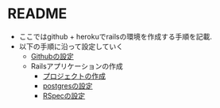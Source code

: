 # README

- ここではgithub + herokuでrailsの環境を作成する手順を記載.
- 以下の手順に沿って設定していく
  - [Githubの設定](./doc/github/settings.md)
  - Railsアプリケーションの作成
    - [プロジェクトの作成](./doc/rails/project.md)
    - [postgresの設定](./doc/rails/postgres_sql.md)
    - [RSpecの設定](./doc/rails/rspec.md)
